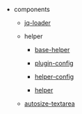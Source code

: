 * components

  - [jq-loader](/components/2018-09-30-jq-loader.md)

  - helper

    - [base-helper](/components/2018-09-30-the-base-helper.md)

    - [plugin-config](/components/2018-10-01-plugin-helper-config.md)

    - [helper-config](/components/2018-10-01-the-helper-config.md)

    - [helper](/components/2018-10-01-the-helper.md)

  - [autosize-textarea](/components/2018-10-05-autosize-textarea.md)




